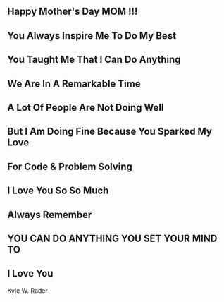 Happy Mother's
Day MOM !!!
-
You Always
Inspire Me
To Do My Best
-
You Taught
Me That I Can 
Do Anything
-
We Are In A
Remarkable Time
-
A Lot Of People
Are Not Doing Well
-
But I Am Doing Fine
Because You
Sparked My Love
-
For Code
& Problem
Solving
-
I Love You So
So Much
-
Always Remember
-
YOU CAN DO
ANYTHING YOU
SET YOUR MIND
TO
-
I Love You
-
Kyle W. Rader